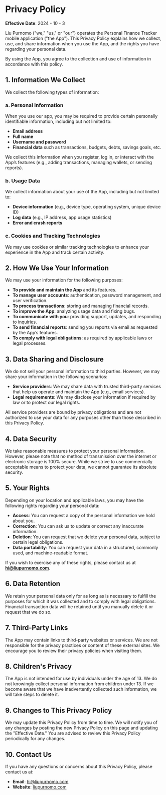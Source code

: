 # Privacy Policy

**Effective Date**: 2024 - 10 - 3

Liu Purnomo ("we," "us," or "our") operates the Personal Finance Tracker mobile application ("the App"). This Privacy Policy explains how we collect, use, and share information when you use the App, and the rights you have regarding your personal data.

By using the App, you agree to the collection and use of information in accordance with this policy.

## 1. Information We Collect

We collect the following types of information:

### a. Personal Information
When you use our app, you may be required to provide certain personally identifiable information, including but not limited to:
- **Email address**
- **Full name**
- **Username and password**
- **Financial data** such as transactions, budgets, debts, savings goals, etc.
  
We collect this information when you register, log in, or interact with the App’s features (e.g., adding transactions, managing wallets, or sending reports).

### b. Usage Data
We collect information about your use of the App, including but not limited to:
- **Device information** (e.g., device type, operating system, unique device ID)
- **Log data** (e.g., IP address, app usage statistics)
- **Error and crash reports**

### c. Cookies and Tracking Technologies
We may use cookies or similar tracking technologies to enhance your experience in the App and track certain activity.

## 2. How We Use Your Information

We may use your information for the following purposes:
- **To provide and maintain the App** and its features.
- **To manage user accounts**: authentication, password management, and user verification.
- **To process transactions**: storing and managing financial records.
- **To improve the App**: analyzing usage data and fixing bugs.
- **To communicate with you**: providing support, updates, and responding to inquiries.
- **To send financial reports**: sending you reports via email as requested by the App’s features.
- **To comply with legal obligations**: as required by applicable laws or legal processes.

## 3. Data Sharing and Disclosure

We do not sell your personal information to third parties. However, we may share your information in the following scenarios:
- **Service providers**: We may share data with trusted third-party services that help us operate and maintain the App (e.g., email services).
- **Legal requirements**: We may disclose your information if required by law or to protect our legal rights.
  
All service providers are bound by privacy obligations and are not authorized to use your data for any purposes other than those described in this Privacy Policy.

## 4. Data Security

We take reasonable measures to protect your personal information. However, please note that no method of transmission over the internet or electronic storage is 100% secure. While we strive to use commercially acceptable means to protect your data, we cannot guarantee its absolute security.

## 5. Your Rights

Depending on your location and applicable laws, you may have the following rights regarding your personal data:
- **Access**: You can request a copy of the personal information we hold about you.
- **Correction**: You can ask us to update or correct any inaccurate information.
- **Deletion**: You can request that we delete your personal data, subject to certain legal obligations.
- **Data portability**: You can request your data in a structured, commonly used, and machine-readable format.

If you wish to exercise any of these rights, please contact us at **hi@liupurnomo.com**.

## 6. Data Retention

We retain your personal data only for as long as is necessary to fulfill the purposes for which it was collected and to comply with legal obligations. Financial transaction data will be retained until you manually delete it or request that we do so.

## 7. Third-Party Links

The App may contain links to third-party websites or services. We are not responsible for the privacy practices or content of these external sites. We encourage you to review their privacy policies when visiting them.

## 8. Children's Privacy

The App is not intended for use by individuals under the age of 13. We do not knowingly collect personal information from children under 13. If we become aware that we have inadvertently collected such information, we will take steps to delete it.

## 9. Changes to This Privacy Policy

We may update this Privacy Policy from time to time. We will notify you of any changes by posting the new Privacy Policy on this page and updating the "Effective Date." You are advised to review this Privacy Policy periodically for any changes.

## 10. Contact Us

If you have any questions or concerns about this Privacy Policy, please contact us at:

- **Email**: hi@liupurnomo.com  
- **Website**: [liupurnomo.com](https://liupurnomo.com)